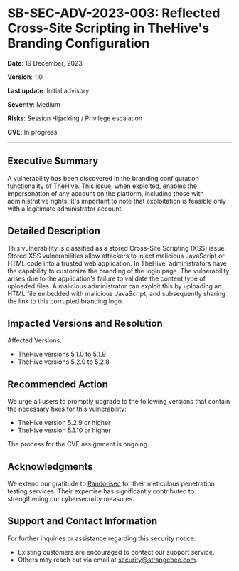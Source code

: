 # SB-SEC-ADV-2023-003: Reflected Cross-Site Scripting in TheHive's Branding Configuration
 
**Date**: 19 December, 2023

**Version**: 1.0

**Last update**: Initial advisory

**Severity**: Medium

**Risks**: Session Hijacking / Privilege escalation

**CVE**: In progress

---

## Executive Summary

A vulnerability has been discovered in the branding configuration functionality of TheHive. This issue, when exploited, enables the impersonation of any account on the platform, including those with administrative rights. It's important to note that exploitation is feasible only with a legitimate administrator account.

## Detailed Description

This vulnerability is classified as a stored Cross-Site Scripting (XSS) issue. Stored XSS vulnerabilities allow attackers to inject malicious JavaScript or HTML code into a trusted web application. In TheHive, administrators have the capability to customize the branding of the login page. The vulnerability arises due to the application's failure to validate the content type of uploaded files. A malicious administrator can exploit this by uploading an HTML file embedded with malicious JavaScript, and subsequently sharing the link to this corrupted branding logo.

## Impacted Versions and Resolution

Affected Versions:
* TheHive versions 5.1.0 to 5.1.9
* TheHive versions 5.2.0 to 5.2.8

## Recommended Action

We urge all users to promptly upgrade to the following versions that contain the necessary fixes for this vulnerability:
* TheHive version 5.2.9 or higher
* TheHive version 5.1.10 or higher

The process for the CVE assignment is ongoing.

## Acknowledgments

We extend our gratitude to [Randorisec](https://randorisec.com) for their meticulous penetration testing services. Their expertise has significantly contributed to strengthening our cybersecurity measures.

## Support and Contact Information

For further inquiries or assistance regarding this security notice:
* Existing customers are encouraged to contact our support service.
* Others may reach out via email at security@strangebee.com.

